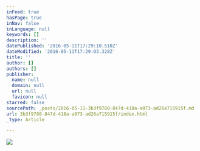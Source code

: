 ```yaml
---
inFeed: true
hasPage: true
inNav: false
inLanguage: null
keywords: []
description: ''
datePublished: '2016-05-11T17:29:10.510Z'
dateModified: '2016-05-11T17:29:03.328Z'
title: ''
author: []
authors: []
publisher:
  name: null
  domain: null
  url: null
  favicon: null
starred: false
sourcePath: _posts/2016-05-11-3b3f9780-847d-418a-a073-ad26a715915f.md
url: 3b3f9780-847d-418a-a073-ad26a715915f/index.html
_type: Article

---
```

![](https://the-grid-user-content.s3-us-west-2.amazonaws.com/094fa875-447b-4dbe-97c6-c9f4cc76a735.png)